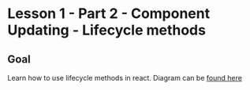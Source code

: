 # Lesson 1 - Part 2 - Component Updating - Lifecycle methods

## Goal

Learn how to use lifecycle methods in react. Diagram can be [found here](http://projects.wojtekmaj.pl/react-lifecycle-methods-diagram/)
